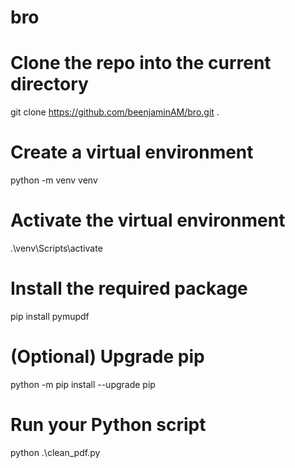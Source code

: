 # bro

# Clone the repo into the current directory
git clone https://github.com/beenjaminAM/bro.git .

# Create a virtual environment
python -m venv venv

# Activate the virtual environment
.\venv\Scripts\activate

# Install the required package
pip install pymupdf

# (Optional) Upgrade pip
python -m pip install --upgrade pip

# Run your Python script
python .\clean_pdf.py